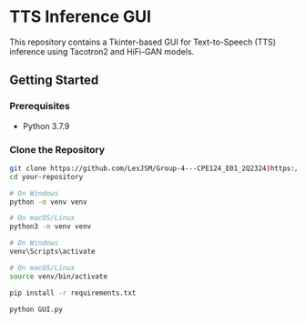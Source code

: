 # TTS Inference GUI

This repository contains a Tkinter-based GUI for Text-to-Speech (TTS) inference using Tacotron2 and HiFi-GAN models.

## Getting Started

### Prerequisites

- Python 3.7.9

### Clone the Repository

```bash
git clone https://github.com/LesJSM/Group-4---CPE124_E01_2Q2324)https://github.com/LesJSM/Group-4---CPE124_E01_2Q2324
cd your-repository

# On Windows
python -m venv venv

# On macOS/Linux
python3 -m venv venv

# On Windows
venv\Scripts\activate

# On macOS/Linux
source venv/bin/activate

pip install -r requirements.txt

python GUI.py

